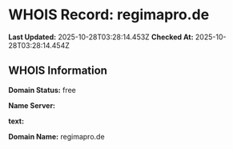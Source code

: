 # WHOIS Record: regimapro.de

**Last Updated:** 2025-10-28T03:28:14.453Z
**Checked At:** 2025-10-28T03:28:14.454Z

## WHOIS Information

**Domain Status:** free

**Name Server:** 

**text:** 

**Domain Name:** regimapro.de

